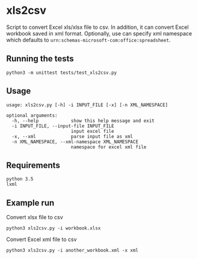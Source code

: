 # xls2csv

Script to convert Excel xls/xlsx file to csv. In addition, it can convert
Excel workbook saved in xml format. Optionally, use can specify xml namespace 
which defaults to `urn:schemas-microsoft-com:office:spreadsheet`. 

## Running the tests

```
python3 -m unittest tests/test_xls2csv.py
```

## Usage

```
usage: xls2csv.py [-h] -i INPUT_FILE [-x] [-n XML_NAMESPACE]

optional arguments:
  -h, --help            show this help message and exit
  -i INPUT_FILE, --input-file INPUT_FILE
                        input excel file
  -x, --xml             parse input file as xml
  -n XML_NAMESPACE, --xml-namespace XML_NAMESPACE
                        namespace for excel xml file
```

## Requirements

	python 3.5
    lxml

## Example run

Convert xlsx file to csv

```
python3 xls2csv.py -i workbook.xlsx
```

Convert Excel xml file to csv

```
python3 xls2csv.py -i another_workbook.xml -x xml
```
